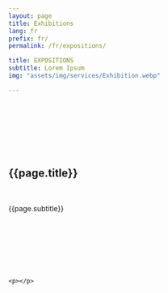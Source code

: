```yaml
---
layout: page
title: Exhibitions
lang: fr
prefix: fr/
permalink: /fr/expositions/

title: EXPOSITIONS
subtitle: Lorem Ipsum
img: "assets/img/services/Exhibition.webp"

---
```


<section class="no-padding" id="" style="padding: 100px 0;">
    <div class="container-fluid">
        <div class="row">
            <div class="col-lg-6 col-md-6">
                <h2 class="section-heading applicationtitle">{{page.title}}</h2>
                <br>
                <p class="text-faded applicationsubtitle">{{page.subtitle}}</p>
            </div>
            <div class="col-lg-6 col-md-6 text-right">
                <img src="{{ page.img | relative_url}}" class="img-responsive" alt="" style="float: right;">
            </div
>        </div>
    </div>
</section>

<section>

	<p></p>
</section>
